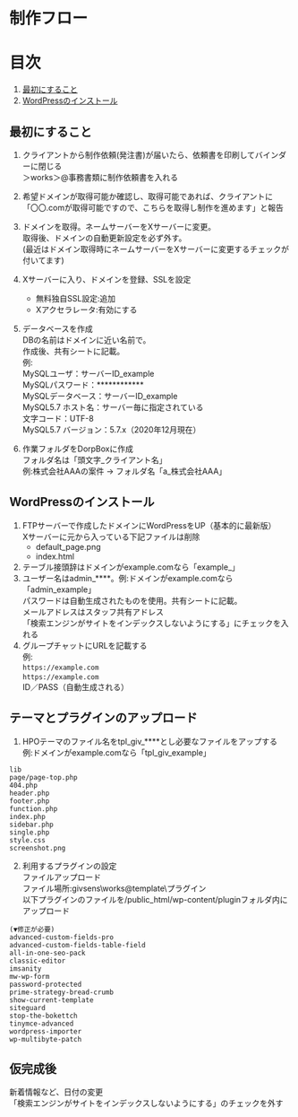 # 制作フロー

# 目次
1. [最初にすること](#a01)
1. [WordPressのインストール](#a02)
<!-- 1. [その他](#a03) -->

<a id="a01"></a>

## 最初にすること
1. クライアントから制作依頼(発注書)が届いたら、依頼書を印刷してバインダーに閉じる<br>＞works＞@事務書類に制作依頼書を入れる

1. 希望ドメインが取得可能か確認し、取得可能であれば、クライアントに<br>「〇〇.comが取得可能ですので、こちらを取得し制作を進めます」と報告

1. ドメインを取得。ネームサーバーをXサーバーに変更。<br>
取得後、ドメインの自動更新設定を必ず外す。<br>
(最近はドメイン取得時にネームサーバーをXサーバーに変更するチェックが付いてます)
1. Xサーバーに入り、ドメインを登録、SSLを設定
	 - 無料独自SSL設定:追加
	 - Xアクセラレータ:有効にする
1. データベースを作成<br>DBの名前はドメインに近い名前で。<br>
作成後、共有シートに記載。<br>
例:<br>
MySQLユーザ：サーバーID_example<br>
MySQLパスワード：************<br>
MySQLデータベース：サーバーID_example<br>
MySQL5.7 ホスト名：サーバー毎に指定されている<br>
文字コード：UTF-8<br>
MySQL5.7 バージョン：5.7.x（2020年12月現在）
1. 作業フォルダをDorpBoxに作成<br>
フォルダ名は「頭文字_クライアント名」<br>
例:株式会社AAAの案件 → フォルダ名「a_株式会社AAA」

<a id="a02"></a>

## WordPressのインストール
1. FTPサーバーで作成したドメインにWordPressをUP（基本的に最新版）<br>
Xサーバーに元から入っている下記ファイルは削除
	- default_page.png
	- index.html
1. テーブル接頭辞はドメインがexample.comなら「example_」
1. ユーザー名はadmin_****。例:ドメインがexample.comなら「admin_example」<br>
パスワードは自動生成されたものを使用。共有シートに記載。<br>
メールアドレスはスタッフ共有アドレス<br>
「検索エンジンがサイトをインデックスしないようにする」にチェックを入れる
1. グループチャットにURLを記載する<br>
例:<br>
`https://example.com`<br>
`https://example.com`<br>
ID／PASS（自動生成される）


## テーマとプラグインのアップロード

1. HPOテーマのファイル名をtpl_giv_****とし必要なファイルをアップする<br>
例:ドメインがexample.comなら「tpl_giv_example」


```
lib
page/page-top.php
404.php
header.php
footer.php
function.php
index.php
sidebar.php
single.php
style.css
screenshot.png
```
2. 利用するプラグインの設定<br>ファイルアップロード<br>
ファイル場所:givsens\works\@template\プラグイン<br>
以下プラグインのファイルを/public_html/wp-content/pluginフォルダ内にアップロード
```
(▼修正が必要)
advanced-custom-fields-pro
advanced-custom-fields-table-field
all-in-one-seo-pack
classic-editor
imsanity
mw-wp-form
password-protected
prime-strategy-bread-crumb
show-current-template
siteguard
stop-the-bokettch
tinymce-advanced
wordpress-importer
wp-multibyte-patch
```
## 仮完成後
新着情報など、日付の変更<br>
「検索エンジンがサイトをインデックスしないようにする」のチェックを外す


